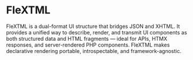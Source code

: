 # FleXTML
FleXTML is a dual-format UI structure that bridges JSON and XHTML. It provides a unified way to describe, render, and transmit UI components as both structured data and HTML fragments — ideal for APIs, HTMX responses, and server-rendered PHP components. FleXTML makes declarative rendering portable, introspectable, and framework-agnostic.

